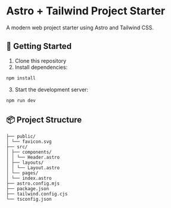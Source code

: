 # Astro + Tailwind Project Starter

A modern web project starter using Astro and Tailwind CSS.

## 🚀 Getting Started

1. Clone this repository
2. Install dependencies:

```bash
npm install
```

3. Start the development server:

```bash
npm run dev
```

## 📦 Project Structure

```
├── public/
│ └── favicon.svg
├── src/
│ ├── components/
│ │ └── Header.astro
│ ├── layouts/
│ │ └── Layout.astro
│ └── pages/
│ └── index.astro
├── astro.config.mjs
├── package.json
├── tailwind.config.cjs
└── tsconfig.json
```
